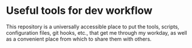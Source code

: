 Useful tools for dev workflow
=============================

This repository is a universally accessible place to put the tools, scripts,
configuration files, git hooks, etc., that get me through my workday, as well
as a convenient place from which to share them with others.
